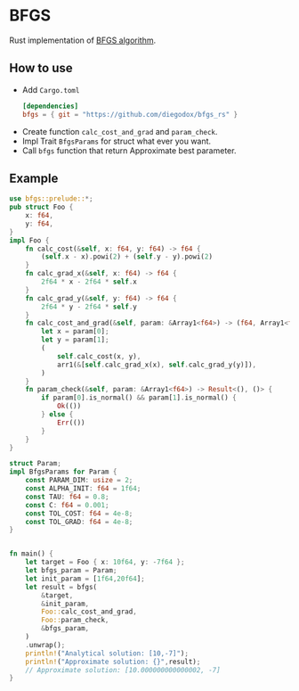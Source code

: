 # BFGS

Rust implementation of [BFGS algorithm](https://www.wikiwand.com/en/Broyden%E2%80%93Fletcher%E2%80%93Goldfarb%E2%80%93Shanno_algorithm).

## How to use

- Add `Cargo.toml`
    ```toml
    [dependencies]
    bfgs = { git = "https://github.com/diegodox/bfgs_rs" }
    ```
- Create function `calc_cost_and_grad` and `param_check`.
- Impl Trait `BfgsParams` for struct what ever you want.
- Call `bfgs` function that return Approximate best parameter.

## Example

```rust
use bfgs::prelude::*;
pub struct Foo {
    x: f64,
    y: f64,
}
impl Foo {
    fn calc_cost(&self, x: f64, y: f64) -> f64 {
        (self.x - x).powi(2) + (self.y - y).powi(2)
    }
    fn calc_grad_x(&self, x: f64) -> f64 {
        2f64 * x - 2f64 * self.x
    }
    fn calc_grad_y(&self, y: f64) -> f64 {
        2f64 * y - 2f64 * self.y
    }
    fn calc_cost_and_grad(&self, param: &Array1<f64>) -> (f64, Array1<f64>) {
        let x = param[0];
        let y = param[1];
        (
            self.calc_cost(x, y),
            arr1(&[self.calc_grad_x(x), self.calc_grad_y(y)]),
        )
    }
    fn param_check(&self, param: &Array1<f64>) -> Result<(), ()> {
        if param[0].is_normal() && param[1].is_normal() {
            Ok(())
        } else {
            Err(())
        }
    }
}

struct Param;
impl BfgsParams for Param {
    const PARAM_DIM: usize = 2;
    const ALPHA_INIT: f64 = 1f64;
    const TAU: f64 = 0.8;
    const C: f64 = 0.001;
    const TOL_COST: f64 = 4e-8;
    const TOL_GRAD: f64 = 4e-8;
}


fn main() {
    let target = Foo { x: 10f64, y: -7f64 };
    let bfgs_param = Param;
    let init_param = [1f64,20f64];
    let result = bfgs(
        &target,
        &init_param,
        Foo::calc_cost_and_grad,
        Foo::param_check,
        &bfgs_param,
    )
    .unwrap();
    println!("Analytical solution: [10,-7]");
    println!("Approximate solution: {}",result);
    // Approximate solution: [10.000000000000002, -7]
}
```